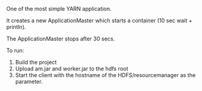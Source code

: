 One of the most simple YARN application.

It creates a new ApplicationMaster which starts a container (10 sec wait + println).

The ApplicationMaster stops after 30 secs.

To run:

1. Build the project
2. Upload am.jar and worker.jar to the hdfs root
3. Start the client with the hostname of the HDFS/resourcemanager as the parameter.
